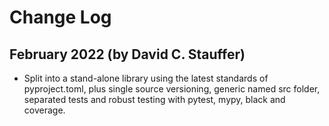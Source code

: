 # Change Log

## February 2022 (by David C. Stauffer)

* Split into a stand-alone library using the latest standards of pyproject.toml, plus single source versioning, generic named src folder, separated tests and robust testing with pytest, mypy, black and coverage.
